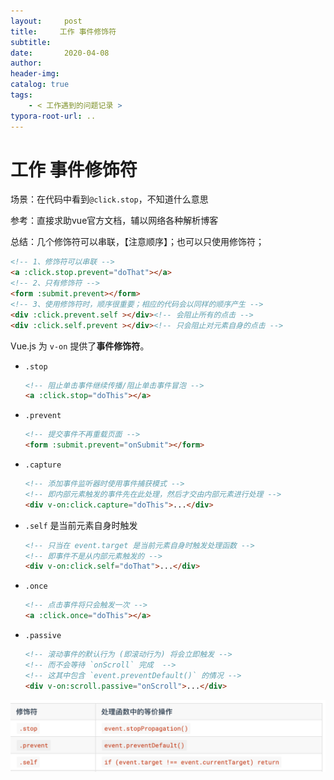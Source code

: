 ```yaml
---
layout:     post
title:     工作 事件修饰符
subtitle:  
date:       2020-04-08
author:     
header-img: 
catalog: true
tags:
    - < 工作遇到的问题记录 >
typora-root-url: ..
---
```



# 工作 事件修饰符

场景：在代码中看到`@click.stop`，不知道什么意思

参考：直接求助vue官方文档，辅以网络各种解析博客

总结：几个修饰符可以串联，【注意顺序】；也可以只使用修饰符；

```html
<!-- 1、修饰符可以串联 -->
<a :click.stop.prevent="doThat"></a>
<!-- 2、只有修饰符 -->
<form :submit.prevent></form>
<!-- 3、使用修饰符时，顺序很重要；相应的代码会以同样的顺序产生 -->
<div :click.prevent.self ></div><!-- 会阻止所有的点击 -->
<div :click.self.prevent ></div><!-- 只会阻止对元素自身的点击 -->
```



Vue.js 为 `v-on` 提供了**事件修饰符**。

- `.stop`

  ```html
  <!-- 阻止单击事件继续传播/阻止单击事件冒泡 -->
  <a :click.stop="doThis"></a>
  ```

- `.prevent`

  ```html
  <!-- 提交事件不再重载页面 -->
  <form :submit.prevent="onSubmit"></form>
  ```

- `.capture`

  ```html
  <!-- 添加事件监听器时使用事件捕获模式 -->
  <!-- 即内部元素触发的事件先在此处理，然后才交由内部元素进行处理 -->
  <div v-on:click.capture="doThis">...</div>
  ```

- `.self` 是当前元素自身时触发

  ```html
  <!-- 只当在 event.target 是当前元素自身时触发处理函数 -->
  <!-- 即事件不是从内部元素触发的 -->
  <div v-on:click.self="doThat">...</div>
  ```

- `.once`

  ```html
  <!-- 点击事件将只会触发一次 -->
  <a :click.once="doThis"></a>
  ```

- `.passive`

  ```html
  <!-- 滚动事件的默认行为 (即滚动行为) 将会立即触发 -->
  <!-- 而不会等待 `onScroll` 完成  -->
  <!-- 这其中包含 `event.preventDefault()` 的情况 -->
  <div v-on:scroll.passive="onScroll">...</div>
  ```

![image-20200408194826396](/img/assets_2019/image-20200408194826396.png)